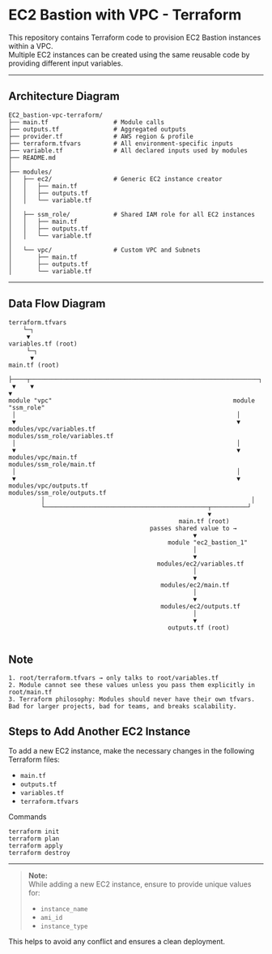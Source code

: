 # EC2 Bastion with VPC - Terraform

This repository contains Terraform code to provision EC2 Bastion instances within a VPC.  
Multiple EC2 instances can be created using the same reusable code by providing different input variables.

---

## Architecture Diagram
```
EC2_bastion-vpc-terraform/
├── main.tf                  # Module calls
├── outputs.tf               # Aggregated outputs
├── provider.tf              # AWS region & profile
├── terraform.tfvars         # All environment-specific inputs
├── variable.tf              # All declared inputs used by modules
├── README.md
│
├── modules/
│   ├── ec2/                 # Generic EC2 instance creator
│   │   ├── main.tf
│   │   ├── outputs.tf
│   │   └── variable.tf
│
│   ├── ssm_role/            # Shared IAM role for all EC2 instances
│   │   ├── main.tf
│   │   ├── outputs.tf
│   │   └── variable.tf
│
│   └── vpc/                 # Custom VPC and Subnets
│       ├── main.tf
│       ├── outputs.tf
│       └── variable.tf
```
---

## Data Flow Diagram

```
terraform.tfvars
    └─┐
     ▼
variables.tf (root)
     └─┐
      ▼
main.tf (root)
 ├────┬───────────────────────────────────────────────────────────────┐
 ▼    ▼                                                               ▼
module "vpc"                                                  module "ssm_role"
 │                                                             │
 ▼                                                             ▼
modules/vpc/variables.tf                                modules/ssm_role/variables.tf
 │                                                             │
 ▼                                                             ▼
modules/vpc/main.tf                                     modules/ssm_role/main.tf
 │                                                             │
 ▼                                                             ▼
modules/vpc/outputs.tf                                  modules/ssm_role/outputs.tf
         │                                                         │
         └─────────────────────────────────────────────┬──────────┘
                                                       ▼
                                               main.tf (root)
                                       passes shared value to →
                                                   ▼
                                            module "ec2_bastion_1"
                                                   │
                                                   ▼
                                         modules/ec2/variables.tf
                                                   │
                                                   ▼
                                          modules/ec2/main.tf
                                                   │
                                                   ▼
                                          modules/ec2/outputs.tf
                                                   │
                                                   ▼
                                            outputs.tf (root)


```

## Note
```
1. root/terraform.tfvars → only talks to root/variables.tf
2. Module cannot see these values unless you pass them explicitly in root/main.tf
3. Terraform philosophy: Modules should never have their own tfvars. Bad for larger projects, bad for teams, and breaks scalability.
```

## Steps to Add Another EC2 Instance

To add a new EC2 instance, make the necessary changes in the following Terraform files:

- `main.tf`
- `outputs.tf`
- `variables.tf`
- `terraform.tfvars`

Commands
```
terraform init
terraform plan
terraform apply
terraform destroy
```

---

> **Note:**  
> While adding a new EC2 instance, ensure to provide unique values for:
> - `instance_name`
> - `ami_id`
> - `instance_type`

This helps to avoid any conflict and ensures a clean deployment.
